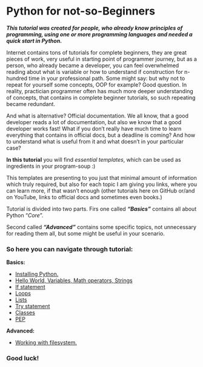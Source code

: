 
# Python for not-so-Beginners
***This tutorial was created for people, who already know principles of programming, using one or more programming languages and needed a quick start in Python.***

Internet contains tons of tutorials for complete beginners, they are great pieces of work, very useful in starting point of programmer journey, but as a person, who already became a developer, you can feel overwhelmed reading about what is variable or how to understand if construction for n-hundred time in your professional path. Some might say: but why not to repeat for yourself some concepts, OOP for example? Good question. In reality, practician programmer often has much more deeper understanding of concepts, that contains in complete beginner tutorials, so such repeating became redundant.

And what is alternative? Official documentation. We all know, that a good developer reads a lot of documentation, but also we know that a good developer works fast! What if you don’t really have much time to learn everything that contains in official docs, but a deadline is coming? And how to understand what is useful from it and what doesn’t in your particular case?

  

**In this tutorial** you will find *essential templates*, which can be used as ingredients in your program-soup :)

  

This templates are presenting to you just that minimal amount of information which truly required, but also for each topic I am giving you links, where you can learn more, if that wasn’t enough (other tutorials here on GitHub or/and on YouTube, links to official docs and sometimes even books.)

Tutorial is divided into two parts. Firs one called ***“Basics”*** contains all about Python “*Core*”.

Second called ***“Advanced”***  contains some specific topics, not unnecessary for reading them all, but some might be useful in your scenario.

  

### So here you can navigate through tutorial:
**Basics:**
  - [Installing Python.](Basics/Installing_python.md)
  - [Hello World, Variables, Math operators, Strings](Basics/HelloWorld.md)
  - [If statement](Basics/IF.md)
  - [Loops](Basics/loops.md)
  - [Lists](Basics/lists.md)
  - [Try statement](Basics/exept.md)
  - [Classes](Basics/classes.md)
  - [PEP](Basics/pep.md)
 
**Advanced:**
  - [Working with filesystem.](Advanced/pathlib.md)

### Good luck!
